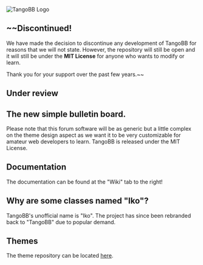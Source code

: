 ![TangoBB Logo](https://raw.githubusercontent.com/Codetana/TangoBB/master/public/img/tangobb_logo.png)
## ~~Discontinued!
We have made the decision to discontinue any development of TangoBB for reasons that we will not state. However, the repository will still be open and it will still be under the **MIT License** for anyone who wants to modify or learn. 

Thank you for your support over the past few years.~~

## Under review

## The new simple bulletin board.
Please note that this forum software will be as generic but a little complex on the theme design aspect as we want it to be very customizable for amateur web developers to learn.
TangoBB is released under the MIT License.

## Documentation
The documentation can be found at the "Wiki" tab to the right!

## Why are some classes named "Iko"?
TangoBB's unofficial name is "Iko". The project has since been rebranded back to "TangoBB" due to popular demand.

## Themes
The theme repository can be located [here](https://github.com/Codetana/TangoBB-Themes).
